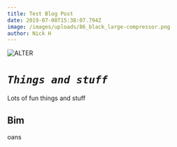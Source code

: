 ```yaml
---
title: Test Blog Post
date: 2019-07-08T15:38:07.794Z
image: /images/uploads/86_black_large-compressor.png
author: Nick H
---
```

![ALTER](/images/uploads/86_black_large-compressor.png "Title thigs")

# **_`Things and stuff`_**

Lots of fun things and stuff

## Bim

oans
